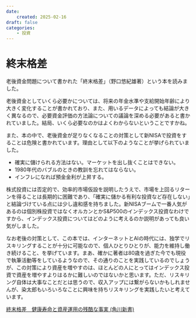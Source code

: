 ```yaml
---
date:
    created: 2025-02-16
draft: false
categories:
    - 投資
---
```


# 終末格差

老後資金問題について書かれた「終末格差」（野口悠紀雄著）という本を読みました。

老後資金としていくら必要かについては、将来の年金水準や支給開始年齢により大きく変化することが書かれており、また、用いるデータによっても結論が大きく異なるので、必要資金評価の方法論についての議論を深める必要があると書かれていました。結局、いくら必要なのかはよくわからないということですかね。

また、本の中で、老後資金が足りなくなることの対策として新NISAで投資をすることは危険と書かれています。理由として以下のようなことが挙げられていました。

* 確実に儲けられる方法はない。マーケットを出し抜くことはできない。
* 1980年代のバブルのときの教訓を忘れてはならない。
* インフレになれば預金金利が上昇する。

株式投資には否定的で、効率的市場仮設を説明したうえで、市場を上回るリターンを得ることは長期的に困難であり、「確実に儲かる有利な投資など存在しない」と結論づけている点には少し違和感を持ちました。新NISAブームで一番人気があるのは個別株投資ではなくオルカンとかS&P500のインデックス投資なわけですから、インデックス投資についてはどのように考えるのか説明があっても良い気がしました。

なお老後の対策として、この本では、インターネットとAIの時代には、独学でリスキリングすることが十分に可能なので、個人ひとりひとりが、能力を維持し働き続けること、を挙げています。まあ、確かに著者は80歳を過ぎた今でも現役で執筆活動等をしているようなので、その通りのことを実践しているのでしょうが、この対策により資産を増やすのは、ほとんどの人にとってはインデックス投資で資産を増やすよりはるかに難しいのではないかと思います。ただ、リスキリング自体は大事なことだとは思うので、収入アップには繋がらないかもしれませんが、染太郎もいろいろなことに興味を持ちリスキリングを実践したいと考えています。

<a href="//af.moshimo.com/af/c/click?a_id=4900474&amp;p_id=170&amp;pc_id=185&amp;pl_id=4062&amp;url=https%3A%2F%2Fwww.amazon.co.jp%2Fdp%2FB0DV52XCXX" rel="nofollow" referrerpolicy="no-referrer-when-downgrade"><img src="https://images-fe.ssl-images-amazon.com/images/I/41v5ZN8EoTL._SL75_.jpg" alt="" style="border: none;"><br>終末格差　健康寿命と資産運用の残酷な事実 (角川新書)</a><img src="//i.moshimo.com/af/i/impression?a_id=4900474&amp;p_id=170&amp;pc_id=185&amp;pl_id=4062" alt="" loading="lazy" width="1" height="1" style="border: none;">


